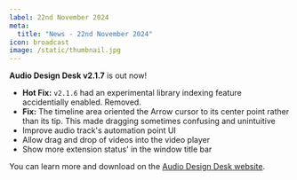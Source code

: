 ```yaml
---
label: 22nd November 2024
meta:
  title: "News - 22nd November 2024"
icon: broadcast
image: /static/thumbnail.jpg
---
```


**Audio Design Desk v2.1.7** is out now!

- **Hot Fix:** `v2.1.6` had an experimental library indexing feature accidentially enabled. Removed.
- **Fix:** The timeline area oriented the Arrow cursor to its center point rather than its tip. This made dragging sometimes confusing and unintuitive
- Improve audio track's automation point UI
- Allow drag and drop of videos into the video player
- Show more extension status' in the window title bar

You can learn more and download on the [Audio Design Desk website](https://add.app).